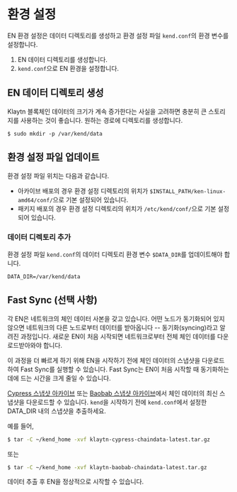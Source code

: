 # 환경 설정

EN 환경 설정은 데이터 디렉토리를 생성하고 환경 설정 파일 `kend.conf`의 환경 변수를 설정합니다.

1. EN 데이터 디렉토리를 생성합니다.
2. `kend.conf`으로 EN 환경을 설정합니다.

## EN 데이터 디렉토리 생성<a id="en-data-directory-creation"></a>

Klaytn 블록체인 데이터의 크기가 계속 증가한다는 사실을 고려하면 충분히 큰 스토리지를 사용하는 것이 좋습니다. 원하는 경로에 디렉토리를 생성합니다.

```text
$ sudo mkdir -p /var/kend/data
```

## 환경 설정 파일 업데이트

환경 설정 파일 위치는 다음과 같습니다.

* 아카이브 배포의 경우 환경 설정 디렉토리의 위치가 `$INSTALL_PATH/ken-linux-amd64/conf/`으로 기본 설정되어 있습니다.
* 패키지 배포의 경우 환경 설정 디렉토리의 위치가 `/etc/kend/conf/`으로 기본 설정되어 있습니다.

### 데이터 디렉토리 추가

환경 설정 파일 `kend.conf`의 데이터 디렉토리 환경 변수 `$DATA_DIR`를 업데이트해야 합니다.

```text
DATA_DIR=/var/kend/data
```

## Fast Sync \(선택 사항\)

각 EN은 네트워크의 체인 데이터 사본을 갖고 있습니다. 어떤 노드가 동기화되어 있지 않으면 네트워크의 다른 노드로부터 데이터를 받아옵니다 -- 동기화(syncing)라고 알려진 과정입니다. 새로운 EN이 처음 시작되면 네트워크로부터 전체 체인 데이터를 다운로드받아와야 합니다.

이 과정을 더 빠르게 하기 위해 EN을 시작하기 전에 체인 데이터의 스냅샷을 다운로드하여 Fast Sync를 실행할 수 있습니다. Fast Sync는 EN이 처음 시작할 때 동기화하는 데에 드는 시간을 크게 줄일 수 있습니다.

[Cypress 스냅샷 아카이브](http://packages.klaytn.net/cypress/chaindata/) 또는 [Baobab 스냅샷 아카이브](http://packages.klaytn.net/baobab/chaindata/)에서 체인 데이터의 최신 스냅샷을 다운로드할 수 있습니다. `kend`을 시작하기 전에 `kend.conf`에서 설정한 DATA\_DIR 내의 스냅샷을 추출하세요.

예를 들어,

```bash
$ tar -C ~/kend_home -xvf klaytn-cypress-chaindata-latest.tar.gz
```

또는

```bash
$ tar -C ~/kend_home -xvf klaytn-baobab-chaindata-latest.tar.gz
```

데이터 추출 후 EN을 정상적으로 시작할 수 있습니다.

## <a id="en-start-stop-status"></a>


